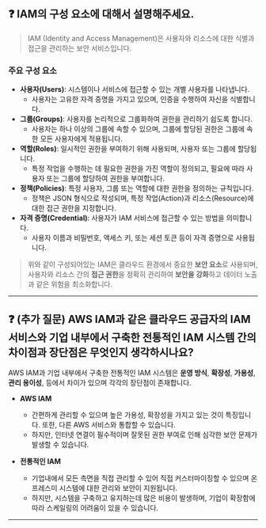 ## ❓ IAM의 구성 요소에 대해서 설명해주세요.

> IAM (Identity and Access Management)은 사용자와 리소스에 대한 식별과 접근을 관리하는 보안 서비스입니다.

### 주요 구성 요소
- **사용자(Users)**: 시스템이나 서비스에 접근할 수 있는 개별 사용자를 나타냅니다. 
  - 사용자는 고유한 자격 증명을 가지고 있으며, 인증을 수행하여 자신을 식별합니다.
- **그룹(Groups)**: 사용자를 논리적으로 그룹화하여 권한을 관리하기 쉽도록 합니다. 
  - 사용자는 하나 이상의 그룹에 속할 수 있으며, 그룹에 할당된 권한은 그룹에 속한 모든 사용자에게 적용됩니다.
- **역할(Roles)**: 일시적인 권한을 부여하기 위해 사용되며, 사용자 또는 그룹에 할당됩니다. 
  - 특정 작업을 수행하는 데 필요한 권한을 가진 역할이 정의되고, 필요에 따라 사용자 또는 그룹에 할당하여 권한을 부여합니다.
- **정책(Policies)**: 특정 사용자, 그룹 또는 역할에 대한 권한을 정의하는 규칙입니다. 
  - 정책은 JSON 형식으로 작성되며, 특정 작업(Action)과 리소스(Resource)에 대한 접근 권한을 지정합니다.
- **자격 증명(Credential)**: 사용자가 IAM 서비스에 접근할 수 있는 방법을 의미합니다. 
  - 사용자 이름과 비밀번호, 액세스 키, 또는 세션 토큰 등이 자격 증명으로 사용됩니다.

> 위와 같이 구성되어있는 IAM은 클라우드 환경에서 중요한 **보안 요소**로 사용되며, 사용자와 리소스 간의 **접근 권한**을 정확히 관리하여 **보안을 강화**하고 데이터 노출과 같은 위험을 최소화합니다.

---

## ❓ (추가 질문) AWS IAM과 같은 클라우드 공급자의 IAM 서비스와 기업 내부에서 구축한 전통적인 IAM 시스템 간의 차이점과 장단점은 무엇인지 생각하시나요?

AWS IAM과 기업 내부에서 구축한 전통적인 IAM 시스템은 **운영 방식**, **확장성**, **가용성**, **관리 용이성**, 등에서 차이가 있으며 각각의 장단점이 존재합니다.
- **AWS IAM**
  - 간편하게 관리할 수 있으며 높은 가용성, 확장성을 가지고 있는 것이 특징입니다. 또한, 다른 AWS 서비스와 통합할 수 있습니다.
  - 하지만, 인터넷 연결이 필수적이며 잘못된 권한 부여로 인해 심각한 보안 문제가 발생할 수 있습니다.

- **전통적인 IAM**
  - 기업내에서 모든 측면을 직접 관리할 수 있어 직접 커스터마이징할 수 있으며 온프레스미 시스템에 대한 관리와 보안이 지원됩니다.
  - 하지만, 시스템을 구축하고 유지하는데 많은 비용이 발생하며, 기업이 확장함에 따라 스케일링의 어려움이 있을 수 있습니다.

---